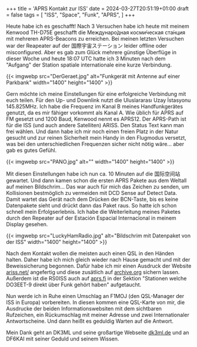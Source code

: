 +++
title = 'APRS Kontakt zur ISS'
date = 2024-03-27T20:51:19+01:00
draft = false
tags = [
    "ISS",
    "Space",
    "Funk",
    "APRS",
]
+++

Heute habe ich es geschafft! Nach 3 Versuchen habe ich heute mit meinem Kenwood TH-D75E geschafft die Междунаро́дная косми́ческая ста́нция mit mehreren APRS-Beacons zu erreichen. Bei meinen letzten Versuchen war der Reapeater auf der 国際宇宙ステーション leider offline oder misconfigured. Aber es gab zum Glück mehrere günstige Überflüge in dieser Woche und heute 18:07 UTC hatte ich 3 Minuten nach dem "Aufgang" der Station spatiale internationale eine kurze Verbindung.

{{< imgwebp src="DerGeraet.jpg" alt="Funkgerät mit Antenne auf einer Parkbank" width="1400" height="1400" >}}

Gern möchte ich meine Einstellungen für eine erfolgreiche Verbindung mit euch teilen. Für den Up- und Downlink nutzt die Uluslararası Uzay İstasyonu 145.825MHz. Ich habe die Frequenz im Kanal B meines Handfunkgerätes genutzt, da es mir fähiger vorkommt als Kanal A. Wie üblich für APRS auf FM gesetzt und 1200 Baud, Kenwood nennt es APRS12. Der APRS-Path ist für die ISS (und auch andere Satelliten) ARISS. Den Status Text kann man frei wählen. Und dann habe ich mir noch einen freien Platz in der Natur gesucht und zur reinen Sicherheit mein Handy in den Flugmodus versetzt, was bei den unterschiedlichen Frequenzen sicher nicht nötig wäre... aber gab es gutes Gefühl.

{{< imgwebp src="PANO.jpg" alt="" width="1400" height="1400" >}}

Mit diesen Einstellungen habe ich nun ca. 10 Minuten auf die 国际空间站 gewartet. Und dann kamen schon die ersten APRS Pakete aus dem Weltall auf meinen Bildschrim... Das war auch für mich das Zeichen zu senden, um Kollisionen bestmöglich zu vermeiden mit DCD Sense auf Detect Data. Damit wartet das Gerät nach dem Drücken der BCN-Taste, bis es keine Datenpakete sieht und drückt dann das Paket raus. So hatte ich schon schnell mein Erfolgserlebnis. Ich habe die Weiterleitung meines Paketes durch den Repeater auf der Estación Espacial Internacional in meinem Display gesehen.

{{< imgwebp src="LuckyHamRadio.jpg" alt="Bildschrim mit Datenpaket von der ISS" width="1400" height="1400" >}}

Nach dem Kontakt wollen die meisten auch einen QSL in den Händen halten. Daher habe ich mich gleich wieder nach Hause gemacht und mit der Beweissicherung begonnen. Dafür habe ich mir einen Ausdruck der Website [ariss.net/](http://ariss.net/) angefertig und diese zusätlich auf [archive.org](https://archive.org/) sichern lassen. Außerdem ist die RS0ISS auch auf [aprs.fi](https://aprs.fi) in der Sektion "Stationen welche DO3EET-9 direkt über Funk gehört haben" aufgetaucht. 

Nun werde ich in Ruhe einen Umschlag an F1MOJ (den QSL-Manager der ISS in Europa) vorbereiten. In diesen kommen eine QSL-Karte von mir, die Ausdrucke der beiden Informationswebsiten mit dem sichtbaren Rufzeichen, ein Rückumschlag mit meiner Adresse und zwei Internationaler Antwortscheine. Und dann heißt es geduldig Warten auf die Antwort.

Mein Dank geht an DK3ML und seine großartige Webseite [dk3ml.de](https://dk3ml.de/) und an DF6KAI mit seiner Geduld und seinem Wissen.
